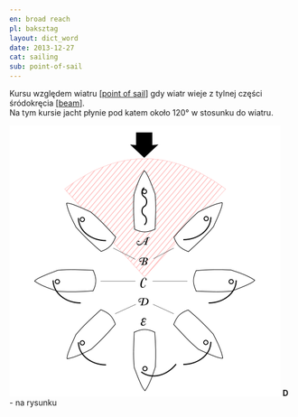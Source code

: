 ```yaml
---
en: broad reach
pl: baksztag
layout: dict_word
date: 2013-12-27
cat: sailing
sub: point-of-sail
---
```


Kursu względem wiatru [[point of sail](/dict/p/point-of-sail/)] gdy wiatr wieje z tylnej części śródokręcia [[beam](/dict/b/beam/)].  
Na tym kursie jacht płynie pod katem około 120° w stosunku do wiatru.

![point of sail](/img/dict/points_of_sail.png)
**D** - na rysunku
